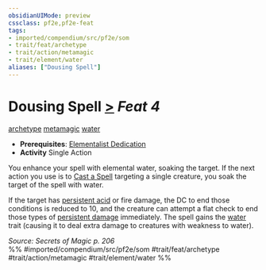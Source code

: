 ```yaml
---
obsidianUIMode: preview
cssclass: pf2e,pf2e-feat
tags:
- imported/compendium/src/pf2e/som
- trait/feat/archetype
- trait/action/metamagic
- trait/element/water
aliases: ["Dousing Spell"]
---
```

# Dousing Spell  [>](chapter-9-playing-the-game.md#Actions "Single Action") *Feat 4*  
[archetype](archetype.md)  [metamagic](metamagic.md)  [water](water.md)  

- **Prerequisites**: [Elementalist Dedication](elementalist-dedication-som.md)
- **Activity** Single Action

You enhance your spell with elemental water, soaking the target. If the next action you use is to [Cast a Spell](cast-a-spell.md) targeting a single creature, you soak the target of the spell with water.

If the target has [persistent acid](conditions.md#Persistent%20Damage) or fire damage, the DC to end those conditions is reduced to 10, and the creature can attempt a flat check to end those types of [persistent damage](conditions.md#Persistent%20Damage) immediately. The spell gains the [water](water.md) trait (causing it to deal extra damage to creatures with weakness to water).

*Source: Secrets of Magic p. 206*  
%% #imported/compendium/src/pf2e/som #trait/feat/archetype #trait/action/metamagic #trait/element/water %%